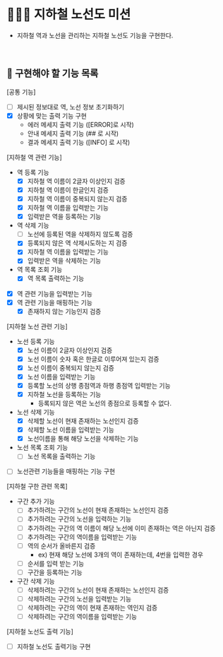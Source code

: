 # 👨🏻‍💻 지하철 노선도 미션
- 지하철 역과 노선을 관리하는 지하철 노선도 기능을 구현한다.

<br>

## 🍚 구현해야 할 기능 목록
[공통 기능]
- [ ] 제시된 정보대로 역, 노선 정보 초기화하기
- [x] 상황에 맞는 출력 기능 구현
    - 에러 메세지 출력 기능 ([ERROR]로 시작)
    - 안내 메세지 출력 기능 (## 로 시작)
    - 결과 메세지 출력 기능 ([INFO] 로 시작)

[지하철 역 관련 기능]
- 역 등록 기능
    - [x] 지하철 역 이름이 2글자 이상인지 검증
    - [x] 지하철 역 이름이 한글인지 검증
    - [x] 지하철 역 이름이 중복되지 않는지 검증
    - [x] 지하철 역 이름을 입력받는 기능
    - [x] 입력받은 역을 등록하는 기능
    
- 역 삭제 기능
    - [ ] 노선에 등록된 역을 삭제하지 않도록 검증
    - [x] 등록되지 않은 역 삭제시도하는 지 검증
    - [x] 지하철 역 이름을 입력받는 기능
    - [x] 입력받은 역을 삭제하는 기능
    
- 역 목록 조회 기능
    - [x] 역 목록 출력하는 기능
 
- [x] 역 관련 기능을 입력받는 기능
- [x] 역 관련 기능을 매핑하는 기능
    - [x] 존재하지 않는 기능인지 검증

[지하철 노선 관련 기능]
- 노선 등록 기능
    - [x] 노선 이름이 2글자 이상인지 검증
    - [x] 노선 이름이 숫자 혹은 한글로 이루어져 있는지 검증
    - [x] 노선 이름이 중복되지 않는지 검증
    - [x] 노선 이름을 입력받는 기능
    - [x] 등록할 노선의 상행 종점역과 하행 종점역 입력받는 기능
    - [x] 지하철 노선을 등록하는 기능
        - 등록되지 않은 역은 노선의 종점으로 등록할 수 없다. 

- 노선 삭제 기능
    - [x] 삭제할 노선이 현재 존재하는 노선인지 검증
    - [x] 삭제할 노선 이름을 입력받는 기능
    - [x] 노선이름을 통해 해당 노선을 삭제하는 기능
 
- 노선 목록 조회 기능
    - [ ] 노선 목록을 출력하는 기능

- [ ] 노선관련 기능들을 매핑하는 기능 구현
    
[지하철 구한 관련 목록]
- 구간 추가 기능
    - [ ] 추가하려는 구간의 노선이 현재 존재하는 노선인지 검증
    - [ ] 추가하려는 구간의 노선을 입력하는 기능
    - [ ] 추가하려는 구간의 역 이름이 해당 노선에 이미 존재하는 역은 아닌지 검증
    - [ ] 추가하려는 구간의 역이름을 입력받는 기능
    - [ ] 역의 순서가 올바른지 검증
        - ex) 현재 해당 노선에 3개의 역이 존재하는데, 4번을 입력한 경우
    - [ ] 순서를 입력 받는 기능
    - [ ] 구간을 등록하는 기능

- 구간 삭제 기능
    - [ ] 삭제하려는 구간의 노선이 현재 존재하는 노선인지 검증
    - [ ] 삭제하려는 구간의 노선을 입력받는 기능
    - [ ] 삭제하려는 구간의 역이 현재 존재하는 역인지 검증
    - [ ] 삭제하려는 구간의 역이름을 입력받는 기능
    
[지하철 노선도 출력 기능]
- [ ] 지하철 노선도 출력기능 구현

